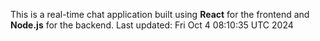 This is a real-time chat application built using **React** for the frontend and **Node.js** for the backend.
Last updated: Fri Oct  4 08:10:35 UTC 2024
